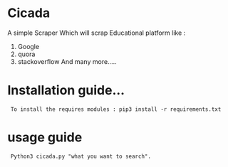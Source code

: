 # Cicada

A simple Scraper Which will scrap Educational platform like : 
1. Google
2. quora
3. stackoverflow
And many more.....


# Installation guide...

``` To install the requires modules : pip3 install -r requirements.txt```

# usage guide
``` Python3 cicada.py "what you want to search".```
